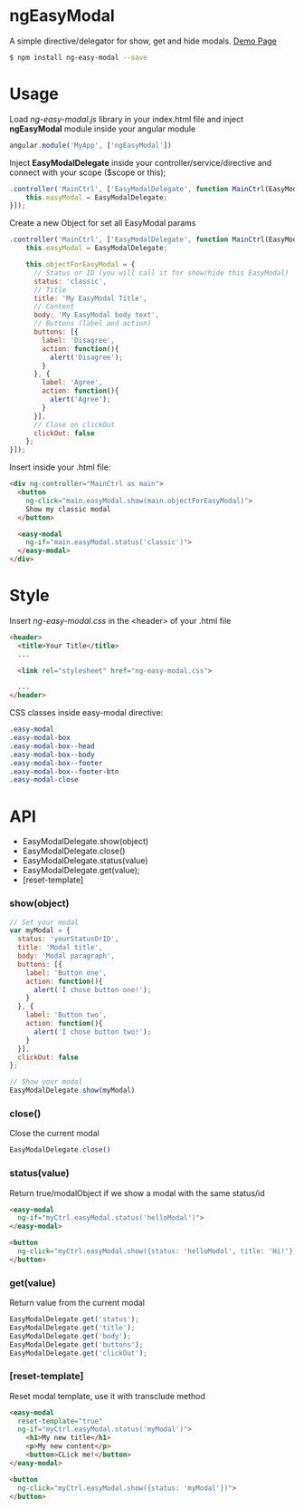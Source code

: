 # ngEasyModal

A simple directive/delegator for show, get and hide modals. <a href="http://codepen.io/lorenzodianni/full/adLbBX/" target="_blank">Demo Page</a>
```sh
$ npm install ng-easy-modal --save
```

# Usage
Load *ng-easy-modal.js* library in your index.html file and inject **ngEasyModal** module inside your angular module
```javascript
angular.module('MyApp', ['ngEasyModal'])
```
Inject **EasyModalDelegate** inside your controller/service/directive and connect with your scope ($scope or this);
```javascript
.controller('MainCtrl', ['EasyModalDelegate', function MainCtrl(EasyModalDelegate) {
    this.easyModal = EasyModalDelegate;
}]);
```
Create a new Object for set all EasyModal params
```javascript
.controller('MainCtrl', ['EasyModalDelegate', function MainCtrl(EasyModalDelegate) {
    this.easyModal = EasyModalDelegate;

    this.objectForEasyModal = {
      // Status or ID (you will call it for show/hide this EasyModal)
      status: 'classic',
      // Title
      title: 'My EasyModal Title',
      // Content
      body: 'My EasyModal body text',
      // Buttons (label and action)
      buttons: [{
        label: 'Disagree',
        action: function(){
          alert('Disagree');
        }
      }, {
        label: 'Agree',
        action: function(){
          alert('Agree');
        }
      }],
      // Close on clickOut
      clickOut: false
    };
}]);
```
Insert inside your .html file:
```html
<div ng-controller="MainCtrl as main">
  <button
    ng-click="main.easyModal.show(main.objectForEasyModal)">
    Show my classic modal
  </button>

  <easy-modal
    ng-if="main.easyModal.status('classic')">
  </easy-modal>
</div>
```

# Style
Insert *ng-easy-modal.css* in the &lt;header&gt; of your .html file
```html
<header>
  <title>Your Title</title>
  ...

  <link rel="stylesheet" href="ng-easy-modal.css">

  ...
</header>
```
CSS classes inside easy-modal directive:
```css
.easy-modal
.easy-modal-box
.easy-modal-box--head
.easy-modal-box--body
.easy-modal-box--footer
.easy-modal-box--footer-btn
.easy-modal-close
```

# API
- EasyModalDelegate.show(object)
- EasyModalDelegate.close()
- EasyModalDelegate.status(value)
- EasyModalDelegate.get(value);
- [reset-template]

### show(object)
```javascript
// Set your modal
var myModal = {
  status: 'yourStatusOrID',
  title: 'Modal title',
  body: 'Modal paragraph',
  buttons: [{
    label: 'Button one',
    action: function(){
      alert('I chose button one!');
    }
  }, {
    label: 'Button two',
    action: function(){
      alert('I chose button two!');
    }
  }],
  clickOut: false
};

// Show your modal
EasyModalDelegate.show(myModal)
```

### close()
Close the current modal
```javascript
EasyModalDelegate.close()
```

### status(value)
Return true/modalObject if we show a modal with the same status/id
```html
<easy-modal
  ng-if="myCtrl.easyModal.status('helloModal')">
</easy-modal>

<button
  ng-click="myCtrl.easyModal.show({status: 'helloModal', title: 'Hi!'})">
</button>
```

### get(value)
Return value from the current modal
```javascript
EasyModalDelegate.get('status');
EasyModalDelegate.get('title');
EasyModalDelegate.get('body');
EasyModalDelegate.get('buttons');
EasyModalDelegate.get('clickOut');
```

### [reset-template]
Reset modal template, use it with transclude method
```html
<easy-modal
  reset-template="true"
  ng-if="myCtrl.easyModal.status('myModal')">
    <h1>My new title</h1>
    <p>My new content</p>
    <button>CLick me!</button>
</easy-modal>

<button
  ng-click="myCtrl.easyModal.show({status: 'myModal'})">
</button>
```
